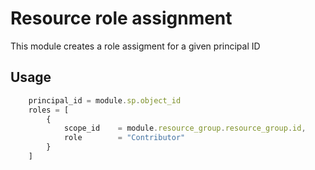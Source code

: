 # Resource role assignment

This module creates a role assigment for a given principal ID

## Usage

```javascript
    principal_id = module.sp.object_id
    roles = [
        {
            scope_id    = module.resource_group.resource_group.id,
            role        = "Contributor"
        }
    ]
```

